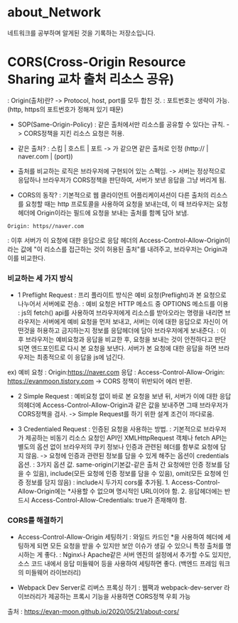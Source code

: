 # about_Network
네트워크를 공부하며 알게된 것을 기록하는 저장소입니다.

# CORS(Cross-Origin Resource Sharing 교차 출처 리소스 공유)
: Origin(출처)란? -> Protocol, host, port를 모두 합친 것. 
: 포트번호는 생략이 가능. (http, https의 포트번호가 정해져 있기 때문)
- SOP(Same-Origin-Policy)
: 같은 출처에서만 리소스를 공유할 수 있다는 규칙. -> CORS정책을 지킨 리소스 요청은 허용.
- 같은 출처?
: 스킴 | 호스트 | 포트 -> 가 같으면 같은 출처로 인정 (http:// | naver.com | (port))
- 출처를 비교하는 로직은 브라우저에 구현되어 있는 스펙임. -> 서버는 정상적으로 응답하나 브라우저가 CORS정책을 판단하여, 서버가 보낸 응답을 그냥 버리게 됨.

- CORS의 동작?
: 기본적으로 웹 클라이언트 어플리케이셔션이 다른 출처의 리소스를 요청할 때는 http 프로토콜을 사용하여 요청을 보내는데, 이 때 브라우저는 요청 헤더에 Origin이라는 필드에 요청을 보내는 출처를 함꼐 담아 보냄.
``` 
Origin: https//naver.com
```
: 이후 서버가 이 요청에 대한 응답으로 응답 헤더의 Access-Control-Allow-Origin이라는 값에 "이 리소스를 접근하는 것이 허용된 출처"를 내려주고, 브라우저는 Origin과 이를 비교한다. 

### 비교하는 세 가지 방식
- 1 Preflight Request
: 프리 플라이트 방식은 예비 요청(Preflight)과 본 요청으로 나누어서 서버에로 전송. 
: 예비 요청은 HTTP 메소드 중 OPTIONS 메소드를 이용
: js의 fetch() api를 사용하여 브라우저에게 리소스를 받아오라는 명령을 내리면 브라우저는 서버에게 예비 요청을 먼저 보내고, 서버는 이에 대한 응답으로 자신이 어떤것을 허용하고 금지하는지 정보를 응답헤더에 담아 브라우저에게 보내준다.
: 이후 브라우저는 예비요청과 응답을 비교한 후, 요청을 보내는 것이 안전하다고 판단되면 엔드포인트로 다시 본 요청을 보낸다. 서버가 본 요청에 대한 응답을 하면 브라우저는 최종적으로 이 응답을 js에 넘긴다.

ex) 
예비 요청 : Origin:https://naver.com
응답 : Access-Control-Allow-Origin: https://evanmoon.tistory.com
-> CORS 정책이 위반되어 에러 반환.

- 2 Simple Request
: 예비요청 없이 바로 본 요청을 보낸 뒤, 서버가 이에 대한 응답의헤더에 Access-Control-Allow-Origin과 같은 값을 보내주면 그때 브라우저가 CORS정책을 검사. -> Simple Request를 하기 위한 설계 조건이 까다로움.

- 3 Credentialed Request 
: 인증된 요청을 사용하는 방법.
: 기본적으로 브라우저가 제공하는 비동기 리소스 요청인 API인 XMLHttpRequest 객체나 fetch API는 별도의 옵션 없이 브라우저의 쿠키 정보나 인증과 관련된 헤더를 함부로 요청에 담지 않음. -> 요청에 인증과 관련된 정보를 담을 수 있게 해주는 옵션이 credentials 옵션.
: 3가지 옵션 값. same-origin(기본값-같은 출처 간 요청에만 인증 정보를 담을 수 있음), include(모든 요청에 인증 정보를 담을 수 있음), omit(모든 요청에 인증 정보를 담지 않음)
: include시 두가지 cors룰 추가됨. 1. Access-Control-Allow-Origin에는 \*사용할 수 없으며 명시적인 URL이어야 함. 2. 응답헤더에는 반드시 Access-Control-Allow-Credentials: true가 존재해야 함.

### CORS를 해결하기 
- Access-Control-Allow-Origin 세팅하기
: 와일드 카드인 \*을 사용하여 헤더에 세팅하게 되면 모든 요청을 받을 수 있지만 보안 이슈가 생길 수 있으니 특정 출처를 명시하는 게 좋다. 
: Nginx나 Apache같은 서버 엔진의 설정에서 추가할 수도 있지만, 소스 코드 내에서 응답 미들웨어 등을 사용하여 세팅하면 좋다. (백엔드 프레임 워크의 미들웨어 라이브러리)

- Webpack Dev Server로 리버스 프록싱 하기
: 웹팩과 webpack-dev-server 라이브러리가 제공하는 프록시 기능을 사용하면 CORS정책 우회 가능

출처 : https://evan-moon.github.io/2020/05/21/about-cors/

